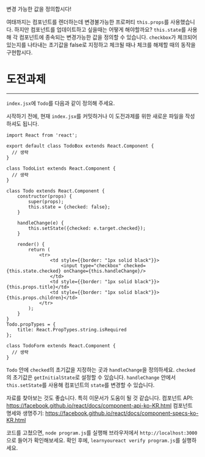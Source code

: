 변경 가능한 값을 정의합시다!

여태까지는 컴포넌트를 렌더하는데 변경불가능한 프로퍼티 `this.props`를 사용했습니다.
하지만 컴포넌트를 업데이트하고 싶을때는 어떻게 해야할까요?
`this.state`를 사용해 각 컴포넌트에 종속되는 변경가능한 값을 정의할 수 있습니다.
`checkbox`가 체크되어 있는지를 나타내는 초기값을 false로 지정하고 체크될 때나 체크를 해제할 때의 동작을 구현합시다.

# 도전과제
---

`index.jsx`에 `Todo`를 다음과 같이 정의해 주세요.

시작하기 전에, 현재 `index.jsx`를 커밋하거나 이 도전과제를 위한 새로운 파일을
작성하셔도 됩니다.


```
import React from 'react';

export default class TodoBox extends React.Component {
  // 생략
}

class TodoList extends React.Component {
  // 생략
}

class Todo extends React.Component {
    constructor(props) {
        super(props);
        this.state = {checked: false};
    }

    handleChange(e) {
        this.setState({checked: e.target.checked});
    }

    render() {
        return (
            <tr>
                <td style={{border: "1px solid black"}}>
                    <input type="checkbox" checked={this.state.checked} onChange={this.handleChange}/>
                </td>
                <td style={{border: "1px solid black"}}>{this.props.title}</td>
                <td style={{border: "1px solid black"}}>{this.props.children}</td>
            </tr>
        );
    }
}
Todo.propTypes = {
    title: React.PropTypes.string.isRequired
};

class TodoForm extends React.Component {
  // 생략
}
```

`Todo` 안에 `checked`의 초기값을 지정하는 곳과 `handleChange`을 정의하세요.
`checked`의 초기값은 `getInitialState`로 설정할 수 있습니다.
`handleChange` 안에서 `this.setState`를 사용해 컴포넌트의 `state`를 변경할 수 있습니다.

자료를 찾아보는 것도 좋습니다. 특히 이문서가 도움이 될 것 같습니다.
컴포넌트 API: https://facebook.github.io/react/docs/component-api-ko-KR.html
컴포넌트 명세와 생명주기: https://facebook.github.io/react/docs/component-specs-ko-KR.html

코드를 고쳤으면, `node program.js`를 실행해 브라우저에서 `http://localhost:3000`으로 들어가 확인해보세요.
확인 후에, `learnyoureact verify program.js`를 실행하세요.
